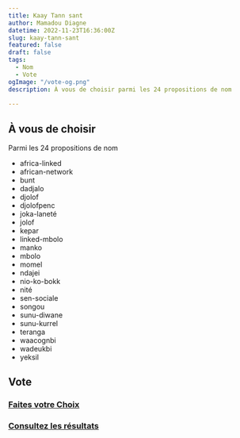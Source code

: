 ```yaml
---
title: Kaay Tann sant
author: Mamadou Diagne
datetime: 2022-11-23T16:36:00Z
slug: kaay-tann-sant
featured: false
draft: false
tags:
  - Nom
  - Vote
ogImage: "/vote-og.png"
description: À vous de choisir parmi les 24 propositions de nom
  
---
```


## À vous de choisir

Parmi les 24 propositions de nom

- africa-linked
- african-network
- bunt
- dadjalo
- djolof
- djolofpenc
- joka-laneté
- jolof
- kepar
- linked-mbolo
- manko
- mbolo
- momel
- ndajei
- nio-ko-bokk
- nité
- sen-sociale
- songou
- sunu-diwane
- sunu-kurrel
- teranga
- waacognbi
- wadeukbi
- yeksil

## Vote

### [Faites votre Choix](https://forms.gle/LQP3up4YKqoLuD6f6)

### [Consultez les résultats](https://docs.google.com/forms/d/e/1FAIpQLSfhZNg7XJAMEf0D2nzjIWJ51hHOWI5Vn3FqpgJGX2skTtBXyQ/viewanalytics)
